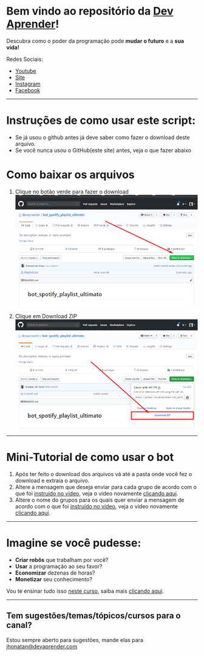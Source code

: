 # Bem vindo ao repositório da [Dev Aprender](https://www.devaprender.com)!

Descubra como o poder da programação pode **mudar o futuro** e a **sua vida!**

Redes Sociais:
* [Youtube](https://www.youtube.com/devaprender.com)
* [Site](www.devaprender.com)
* [Instagram](https://www.instagram.com/devaprender.official/)
* [Facebook](facebook.com/devaprender/)

---

# Instruções de como usar este script:

 - Se já usou o github antes já deve saber como fazer o download deste arquivo.
 - Se você nunca usou o GitHub(este site) antes, veja o que fazer abaixo

# Como baixar os arquivos

1. Clique no botão verde para fazer o download
![step1](images/step1.png)

2. Clique em Download ZIP
![step2](images/step2.png)

---

# Mini-Tutorial de como usar o bot

1. Após ter feito o download dos arquivos vá até a pasta onde você fez o download e extraia o arquivo.
2. Altere a mensagem que deseja enviar para cada grupo de acordo com o que foi [instruído no vídeo](https://www.youtube.com/watch?v=ISYHWfWvp3E&t=307s), veja o vídeo novamente [clicando aqui](https://www.youtube.com/watch?v=ISYHWfWvp3E&t=307s).
3. Altere o nome do grupos para os quais quer enviar a mensagem de acordo com o que foi [instruído no vídeo](https://www.youtube.com/watch?v=ISYHWfWvp3E&t=307s), veja o vídeo novamente [clicando aqui](https://www.youtube.com/watch?v=ISYHWfWvp3E&t=307s).
---

# Imagine se você pudesse:

* **Criar robôs** que trabalham por você?
* **Usar** a programação ao seu favor?
* **Economizar** dezenas de horas?
* **Monetizar** seu conhecimento?

Vou te ensinar tudo isso [neste curso](https://cursodevaprender.getresponsepages.com/), saiba mais [clicando aqui](https://cursodevaprender.getresponsepages.com/).

---

## Tem sugestões/temas/tópicos/cursos para o canal?
Estou sempre aberto para sugestões, mande elas para jhonatan@devaprender.com